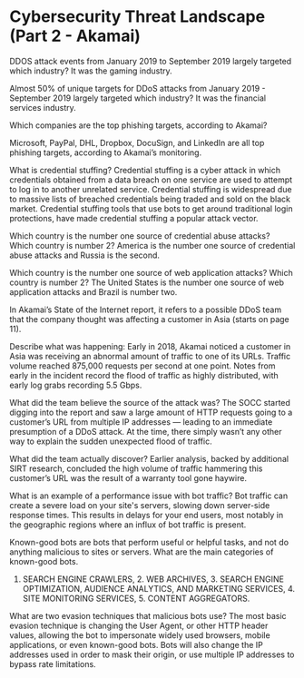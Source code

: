 # Cybersecurity Threat Landscape (Part 2 - Akamai)

DDOS attack events from January 2019 to September 2019 largely targeted which industry? It was the gaming industry. 

Almost 50% of unique targets for DDoS attacks from January 2019 - September 2019 largely targeted which industry? It was the financial services industry.

Which companies are the top phishing targets, according to Akamai? 

Microsoft, PayPal, DHL, Dropbox, DocuSign, and LinkedIn are all top phishing targets, according to Akamai’s monitoring.

What is credential stuffing? Credential stuffing is a cyber attack in which credentials obtained from a data breach on one service are used to attempt to log in to another unrelated service. Credential stuffing is widespread due to massive lists of breached credentials being traded and sold on the black market. Credential stuffing tools that use bots to get around traditional login protections, have made credential stuffing a popular attack vector.

Which country is the number one source of credential abuse attacks? Which country is number 2? America is the number one source of credential abuse attacks and Russia is the second.

Which country is the number one source of web application attacks? Which country is number 2? The United States is the number one source of web application attacks and Brazil is number two.

In Akamai’s State of the Internet report, it refers to a possible DDoS team that the company thought was affecting a customer in Asia (starts on page 11). 

Describe what was happening: Early in 2018, Akamai noticed a customer in Asia was receiving an abnormal amount of traffic to one of its URLs. Traffic volume reached 875,000 requests per second at one point. Notes from early in the incident record the flood of traffic as highly distributed, with early log grabs recording 5.5 Gbps.

What did the team believe the source of the attack was? The SOCC started digging into the report and saw a large amount of HTTP requests going to a customer’s URL from multiple IP addresses — leading to an immediate presumption of a DDoS attack. At the time, there simply wasn’t any other way to explain the sudden unexpected flood of traffic.

What did the team actually discover? Earlier analysis, backed by additional SIRT research, concluded the high volume of traffic hammering this customer’s URL was the result of a warranty tool gone haywire. 

What is an example of a performance issue with bot traffic? Bot traffic can create a severe load on your site's servers, slowing down server-side response times. This results in delays for your end users, most notably in the geographic regions where an influx of bot traffic is present.

Known-good bots are bots that perform useful or helpful tasks, and not do anything malicious to sites or servers. What are the main categories of known-good bots. 
1. SEARCH ENGINE CRAWLERS, 2. WEB ARCHIVES, 3. SEARCH ENGINE OPTIMIZATION, AUDIENCE ANALYTICS, AND MARKETING SERVICES, 4. SITE MONITORING SERVICES, 5. CONTENT AGGREGATORS.

What are two evasion techniques that malicious bots use? The most basic evasion technique is changing the User Agent, or other HTTP header values, allowing the bot to impersonate widely used browsers, mobile applications, or even known-good bots. Bots will also change the IP addresses used in order to mask their origin, or use multiple IP addresses to bypass rate limitations.
